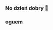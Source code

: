### No dzień dobry 👋
### oguem

<!--
**mikolajdurkot/mikolajdurkot** is a ✨ _special_ ✨ repository because its `README.md` (this file) appears on your GitHub profile.

co lubie:

- 🔭 teleskop np.
- 🌱 roślina zielona
- 👯 2 osoby
- 🤔 myśleć
- 💬 cumulonimbus
- 📫 pisac maile irl (listy) [zartowalem]
- 😄 smiac sie
- ⚡ kopac sie pradem
